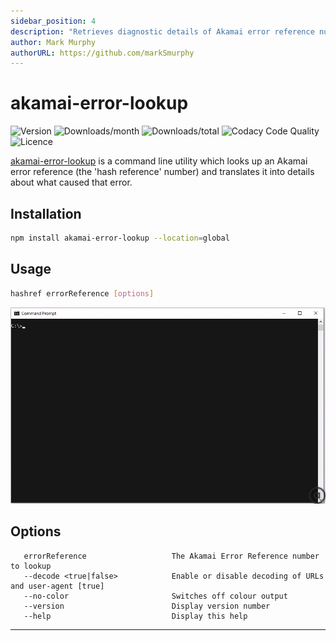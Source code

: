 ```yaml
---
sidebar_position: 4
description: "Retrieves diagnostic details of Akamai error reference numbers"
author: Mark Murphy
authorURL: https://github.com/markSmurphy
---
```


# akamai-error-lookup

![Version](https://img.shields.io/npm/v/akamai-error-lookup.svg?label=version&style=plastic)
![Downloads/month](https://img.shields.io/npm/dm/akamai-error-lookup.svg?style=plastic)
![Downloads/total](https://img.shields.io/npm/dt/akamai-error-lookup?label=downloads%20%28total%29&style=plastic)
![Codacy Code Quality](https://img.shields.io/codacy/grade/ad68526459464546ba23686ae1229688?style=plastic)
![Licence](https://img.shields.io/npm/l/akamai-error-lookup.svg?style=plastic)

[akamai-error-lookup](https://github.com/MarkSMurphy/akamai-error-lookup#readme) is a command line utility which looks up an Akamai error reference (the 'hash reference' number) and translates it into details about what caused that error.

## Installation

```bash
npm install akamai-error-lookup --location=global
```

## Usage

```bash
hashref errorReference [options]
```

![akamai-error-lookup screenshot recording](./img/screenshot-hashref.gif)

## Options

```text
   errorReference                   The Akamai Error Reference number to lookup
   --decode <true|false>            Enable or disable decoding of URLs and user-agent [true]
   --no-color                       Switches off colour output
   --version                        Display version number
   --help                           Display this help
```

---
